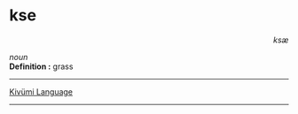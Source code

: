 
# kse

<div align="right"><i>ksæ</i></div>

*noun*  
**Definition :** grass  

---

[Kivümi Language](../README.md)

---
